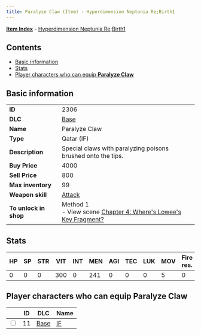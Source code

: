 ```yaml
---
title: Paralyze Claw (Item) - Hyperdimension Neptunia Re;Birth1
---
```


[**Item Index**](/neptunia/rb1/item/index.html) - [Hyperdimension Neptunia Re;Birth1](/neptunia/rb1)

## Contents

- [Basic information](#basic-information)
- [Stats](#stats)
- [Player characters who can equip **Paralyze Claw**](#player-characters-who-can-equip-paralyze-claw)

## Basic information

|   |   |
| -- | -- |
| **ID** | 2306 |
| **DLC** | [Base](/neptunia/rb1/dlc/1-base.html) |
| **Name** | Paralyze Claw |
| **Type** | Qatar (IF) |
| **Description** | Special claws with paralyzing poisons brushed onto the tips. |
| **Buy Price** | 4000 |
| **Sell Price** | 800 |
| **Max inventory** | 99 |
| **Weapon skill** | [Attack](/neptunia/rb1/skill/1-2101-attack.html) |
| **To unlock in shop** | Method 1<br />- View scene [Chapter 4: Where's Lowee's Key Fragment?](/neptunia/rb1/scene/1-410-chapter-4-wheres-lowees-key-fragment.html) |


## Stats

| HP | SP | STR | VIT | INT | MEN | AGI | TEC | LUK | MOV | Fire res. | Ice res. | Wind res. | Lightning res. |
| -- | -- | --- | --- | --- | --- | --- | --- | --- | --- | --------- | -------- | --------- | -------------- |
| 0 | 0 | 0 | 300 | 0 | 241 | 0 | 0 | 0 | 5 | 0 | 0 | 0 | 0 |


## Player characters who can equip **Paralyze Claw**

|    | ID | DLC | Name |
| -- | -- | --- | ---- |
| <input type="checkbox" id="rb1-player-1-11" class="trackbox" /> | 11 | [Base](/neptunia/rb1/dlc/1-base.html) | [IF](/neptunia/rb1/player/1-11-if.html) |
